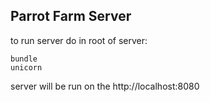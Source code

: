 ## Parrot Farm Server
to run server do in root of server:
```
bundle
unicorn
```

server will be run on the http://localhost:8080